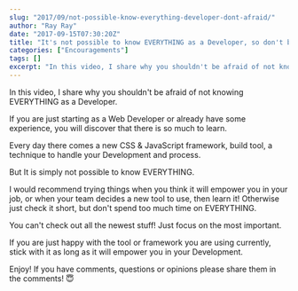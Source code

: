 ```yaml
---
slug: "2017/09/not-possible-know-everything-developer-dont-afraid/"
author: "Ray Ray"
date: "2017-09-15T07:30:20Z"
title: "It's not possible to know EVERYTHING as a Developer, so don't be afraid of that!"
categories: ["Encouragements"]
tags: []
excerpt: "In this video, I share why you shouldn't be afraid of not knowing EVERYTHING as a Developer.If you ..."
---
```


In this video, I share why you shouldn't be afraid of not knowing EVERYTHING as a Developer.

If you are just starting as a Web Developer or already have some experience, you will discover that there is so much to learn.

Every day there comes a new CSS & JavaScript framework, build tool, a technique to handle your Development and process.

But It is simply not possible to know EVERYTHING.

I would recommend trying things when you think it will empower you in your job, or when your team decides a new tool to use, then learn it! Otherwise just check it short, but don't spend too much time on EVERYTHING.

You can't check out all the newest stuff! Just focus on the most important.

If you are just happy with the tool or framework you are using currently, stick with it as long as it will empower you in your Development.

Enjoy! If you have comments, questions or opinions please share them in the comments! 😇

<Youtube url="https://www.youtube.com/watch?v=RLl84asl9Eg" />